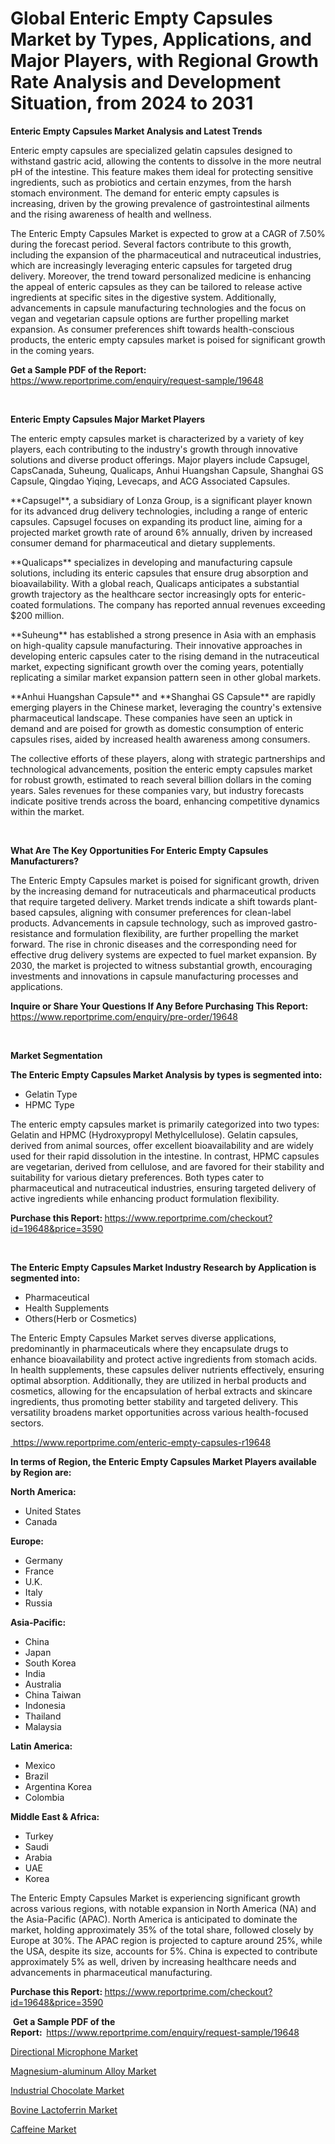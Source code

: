 <p><h1>Global Enteric Empty Capsules Market by Types, Applications, and Major Players, with Regional Growth Rate Analysis and Development Situation, from 2024 to 2031</h1></p><p><strong>Enteric Empty Capsules Market Analysis and Latest Trends</strong></p>
<p><p>Enteric empty capsules are specialized gelatin capsules designed to withstand gastric acid, allowing the contents to dissolve in the more neutral pH of the intestine. This feature makes them ideal for protecting sensitive ingredients, such as probiotics and certain enzymes, from the harsh stomach environment. The demand for enteric empty capsules is increasing, driven by the growing prevalence of gastrointestinal ailments and the rising awareness of health and wellness.</p><p>The Enteric Empty Capsules Market is expected to grow at a CAGR of 7.50% during the forecast period. Several factors contribute to this growth, including the expansion of the pharmaceutical and nutraceutical industries, which are increasingly leveraging enteric capsules for targeted drug delivery. Moreover, the trend toward personalized medicine is enhancing the appeal of enteric capsules as they can be tailored to release active ingredients at specific sites in the digestive system. Additionally, advancements in capsule manufacturing technologies and the focus on vegan and vegetarian capsule options are further propelling market expansion. As consumer preferences shift towards health-conscious products, the enteric empty capsules market is poised for significant growth in the coming years.</p></p>
<p><strong>Get a Sample PDF of the Report:&nbsp;</strong> <a href="https://www.reportprime.com/enquiry/request-sample/19648?utm_campaign=1847&utm_medium=2&utm_source=Github&utm_content=ia&utm_term=02122024&utm_id=enteric-empty-capsules">https://www.reportprime.com/enquiry/request-sample/19648</a></p>
<p>&nbsp;</p>
<p><strong>Enteric Empty Capsules Major Market Players</strong></p>
<p><p>The enteric empty capsules market is characterized by a variety of key players, each contributing to the industry's growth through innovative solutions and diverse product offerings. Major players include Capsugel, CapsCanada, Suheung, Qualicaps, Anhui Huangshan Capsule, Shanghai GS Capsule, Qingdao Yiqing, Levecaps, and ACG Associated Capsules.</p><p>**Capsugel**, a subsidiary of Lonza Group, is a significant player known for its advanced drug delivery technologies, including a range of enteric capsules. Capsugel focuses on expanding its product line, aiming for a projected market growth rate of around 6% annually, driven by increased consumer demand for pharmaceutical and dietary supplements.</p><p>**Qualicaps** specializes in developing and manufacturing capsule solutions, including its enteric capsules that ensure drug absorption and bioavailability. With a global reach, Qualicaps anticipates a substantial growth trajectory as the healthcare sector increasingly opts for enteric-coated formulations. The company has reported annual revenues exceeding $200 million.</p><p>**Suheung** has established a strong presence in Asia with an emphasis on high-quality capsule manufacturing. Their innovative approaches in developing enteric capsules cater to the rising demand in the nutraceutical market, expecting significant growth over the coming years, potentially replicating a similar market expansion pattern seen in other global markets.</p><p>**Anhui Huangshan Capsule** and **Shanghai GS Capsule** are rapidly emerging players in the Chinese market, leveraging the country's extensive pharmaceutical landscape. These companies have seen an uptick in demand and are poised for growth as domestic consumption of enteric capsules rises, aided by increased health awareness among consumers.</p><p>The collective efforts of these players, along with strategic partnerships and technological advancements, position the enteric empty capsules market for robust growth, estimated to reach several billion dollars in the coming years. Sales revenues for these companies vary, but industry forecasts indicate positive trends across the board, enhancing competitive dynamics within the market.</p></p>
<p>&nbsp;</p>
<p><strong>What Are The Key Opportunities For Enteric Empty Capsules Manufacturers?</strong></p>
<p><p>The Enteric Empty Capsules market is poised for significant growth, driven by the increasing demand for nutraceuticals and pharmaceutical products that require targeted delivery. Market trends indicate a shift towards plant-based capsules, aligning with consumer preferences for clean-label products. Advancements in capsule technology, such as improved gastro-resistance and formulation flexibility, are further propelling the market forward. The rise in chronic diseases and the corresponding need for effective drug delivery systems are expected to fuel market expansion. By 2030, the market is projected to witness substantial growth, encouraging investments and innovations in capsule manufacturing processes and applications.</p></p>
<p><strong>Inquire or Share Your Questions If Any Before Purchasing This Report:</strong> <a href="https://www.reportprime.com/enquiry/pre-order/19648?utm_campaign=1847&utm_medium=2&utm_source=Github&utm_content=ia&utm_term=02122024&utm_id=enteric-empty-capsules">https://www.reportprime.com/enquiry/pre-order/19648</a></p>
<p>&nbsp;</p>
<p><strong>Market Segmentation</strong></p>
<p><strong>The Enteric Empty Capsules Market Analysis by types is segmented into:</strong></p>
<p><ul><li>Gelatin Type</li><li>HPMC Type</li></ul></p>
<p><p>The enteric empty capsules market is primarily categorized into two types: Gelatin and HPMC (Hydroxypropyl Methylcellulose). Gelatin capsules, derived from animal sources, offer excellent bioavailability and are widely used for their rapid dissolution in the intestine. In contrast, HPMC capsules are vegetarian, derived from cellulose, and are favored for their stability and suitability for various dietary preferences. Both types cater to pharmaceutical and nutraceutical industries, ensuring targeted delivery of active ingredients while enhancing product formulation flexibility.</p></p>
<p><strong>Purchase this Report:&nbsp;</strong><a href="https://www.reportprime.com/checkout?id=19648&price=3590&utm_campaign=1847&utm_medium=2&utm_source=Github&utm_content=ia&utm_term=02122024&utm_id=enteric-empty-capsules">https://www.reportprime.com/checkout?id=19648&price=3590</a></p>
<p>&nbsp;</p>
<p><strong>The Enteric Empty Capsules Market Industry Research by Application is segmented into:</strong></p>
<p><ul><li>Pharmaceutical</li><li>Health Supplements</li><li>Others(Herb or Cosmetics)</li></ul></p>
<p><p>The Enteric Empty Capsules Market serves diverse applications, predominantly in pharmaceuticals where they encapsulate drugs to enhance bioavailability and protect active ingredients from stomach acids. In health supplements, these capsules deliver nutrients effectively, ensuring optimal absorption. Additionally, they are utilized in herbal products and cosmetics, allowing for the encapsulation of herbal extracts and skincare ingredients, thus promoting better stability and targeted delivery. This versatility broadens market opportunities across various health-focused sectors.</p></p>
<p><a href="https://www.reportprime.com/enteric-empty-capsules-r19648?utm_campaign=1847&utm_medium=2&utm_source=Github&utm_content=ia&utm_term=02122024&utm_id=enteric-empty-capsules">&nbsp;https://www.reportprime.com/enteric-empty-capsules-r19648</a></p>
<p><strong>In terms of Region, the Enteric Empty Capsules Market Players available by Region are:</strong></p>
<p>
    <p> <strong> North America: </strong>
        <ul>
            <li>United States</li>
            <li>Canada</li>
        </ul>
        </p> 
    <p> <strong> Europe: </strong>
        <ul>
            <li>Germany</li>
            <li>France</li>
            <li>U.K.</li>
            <li>Italy</li>
            <li>Russia</li>
        </ul>
        </p> 
    <p> <strong> Asia-Pacific: </strong>
        <ul>
            <li>China</li>
            <li>Japan</li>
            <li>South Korea</li>
            <li>India</li>
            <li>Australia</li>
            <li>China Taiwan</li>
            <li>Indonesia</li>
            <li>Thailand</li>
            <li>Malaysia</li>
        </ul>
        </p> 
    <p> <strong> Latin America: </strong>
        <ul>
            <li>Mexico</li>
            <li>Brazil</li>
            <li>Argentina Korea</li>
            <li>Colombia</li>
        </ul>
        </p> 
    <p> <strong> Middle East & Africa: </strong>
        <ul>
            <li>Turkey</li>
            <li>Saudi</li>
            <li>Arabia</li>
            <li>UAE</li>
            <li>Korea</li>
        </ul>
    </p>
    </p>
<p><p>The Enteric Empty Capsules Market is experiencing significant growth across various regions, with notable expansion in North America (NA) and the Asia-Pacific (APAC). North America is anticipated to dominate the market, holding approximately 35% of the total share, followed closely by Europe at 30%. The APAC region is projected to capture around 25%, while the USA, despite its size, accounts for 5%. China is expected to contribute approximately 5% as well, driven by increasing healthcare needs and advancements in pharmaceutical manufacturing.</p></p>
<p><strong>Purchase this Report: </strong><a href="https://www.reportprime.com/checkout?id=19648&price=3590&utm_campaign=1847&utm_medium=2&utm_source=Github&utm_content=ia&utm_term=02122024&utm_id=enteric-empty-capsules">https://www.reportprime.com/checkout?id=19648&price=3590</a></p>
<p>&nbsp;<strong>Get a Sample PDF of the Report:&nbsp;&nbsp;</strong><a href="https://www.reportprime.com/enquiry/request-sample/19648?utm_campaign=1847&utm_medium=2&utm_source=Github&utm_content=ia&utm_term=02122024&utm_id=enteric-empty-capsules">https://www.reportprime.com/enquiry/request-sample/19648</a></p>
<p><strong></strong></p>
<p><p><a href="https://issuu.com/reportprime-2/docs/directional-microphone-market-size-2030.pptx?utm_campaign=1847&utm_medium=2&utm_source=Github&utm_content=ia&utm_term=02122024&utm_id=enteric-empty-capsules">Directional Microphone Market</a></p><p><a href="https://issuu.com/reportprime-2/docs/magnesium-aluminum-alloy-market-size-2030.pptx?utm_campaign=1847&utm_medium=2&utm_source=Github&utm_content=ia&utm_term=02122024&utm_id=enteric-empty-capsules">Magnesium-aluminum Alloy Market</a></p><p><a href="https://www.linkedin.com/pulse/detailed-industrial-chocolate-market-analysis-2024-2031-8dpnf?utm_campaign=1847&utm_medium=2&utm_source=Github&utm_content=ia&utm_term=02122024&utm_id=enteric-empty-capsules">Industrial Chocolate Market</a></p><p><a href="https://www.linkedin.com/pulse/revenue-insights-bovine-lactoferrin-market-10-cagr-from-ghbhf?utm_campaign=1847&utm_medium=2&utm_source=Github&utm_content=ia&utm_term=02122024&utm_id=enteric-empty-capsules">Bovine Lactoferrin Market</a></p><p><a href="https://www.linkedin.com/pulse/growth-projections-caffeine-market-expected-cagr-149-size-flhrf?utm_campaign=1847&utm_medium=2&utm_source=Github&utm_content=ia&utm_term=02122024&utm_id=enteric-empty-capsules">Caffeine Market</a></p></p>